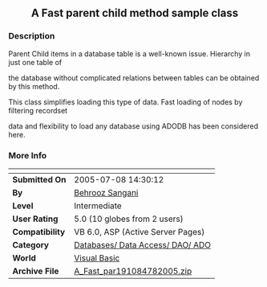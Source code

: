 ﻿<div align="center">

## A Fast parent child method sample class


</div>

### Description

Parent Child items in a database table is a well-known issue. Hierarchy in just one table of

the database without complicated relations between tables can be obtained by this method.

This class simplifies loading this type of data. Fast loading of nodes by filtering recordset

data and flexibility to load any database using ADODB has been considered here.
 
### More Info
 


<span>             |<span>
---                |---
**Submitted On**   |2005-07-08 14:30:12
**By**             |[Behrooz Sangani](https://github.com/Planet-Source-Code/PSCIndex/blob/master/ByAuthor/behrooz-sangani.md)
**Level**          |Intermediate
**User Rating**    |5.0 (10 globes from 2 users)
**Compatibility**  |VB 6\.0, ASP \(Active Server Pages\) 
**Category**       |[Databases/ Data Access/ DAO/ ADO](https://github.com/Planet-Source-Code/PSCIndex/blob/master/ByCategory/databases-data-access-dao-ado__1-6.md)
**World**          |[Visual Basic](https://github.com/Planet-Source-Code/PSCIndex/blob/master/ByWorld/visual-basic.md)
**Archive File**   |[A\_Fast\_par191084782005\.zip](https://github.com/Planet-Source-Code/behrooz-sangani-a-fast-parent-child-method-sample-class__1-61598/archive/master.zip)








